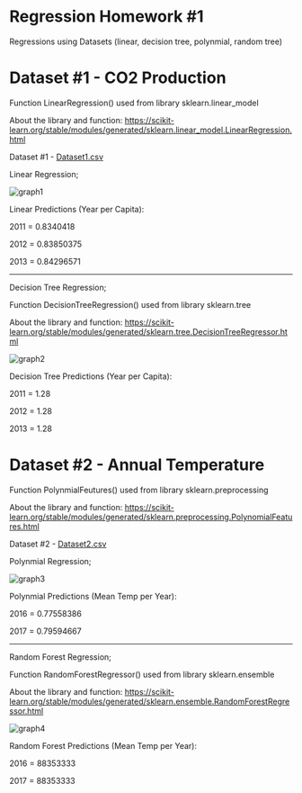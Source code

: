 # Regression Homework #1

Regressions using Datasets (linear, decision tree, polynmial, random tree)


# Dataset #1 - CO2 Production

Function LinearRegression() used from library sklearn.linear_model

About the library and function: https://scikit-learn.org/stable/modules/generated/sklearn.linear_model.LinearRegression.html

Dataset #1 - [Dataset1.csv](https://github.com/ParishayA/Regression-Homework-1/files/7757074/Dataset1.csv)

Linear Regression;

![graph1](https://user-images.githubusercontent.com/95951042/146975216-ab5eca73-6dca-46fb-bd7c-a3ab97832b46.png)

Linear Predictions (Year per Capita):

2011 = 0.8340418

2012 = 0.83850375

2013 = 0.84296571

________________________________________________________________________________________________________________________________________________________________________________

Decision Tree Regression;

Function DecisionTreeRegression() used from library sklearn.tree

About the library and function: https://scikit-learn.org/stable/modules/generated/sklearn.tree.DecisionTreeRegressor.html

![graph2](https://user-images.githubusercontent.com/95951042/146975435-c5099817-0175-40f2-aeea-63bf5b20f402.png)

Decision Tree Predictions (Year per Capita):

2011 = 1.28

2012 = 1.28

2013 = 1.28


# Dataset #2 - Annual Temperature

Function PolynmialFeutures() used from library sklearn.preprocessing

About the library and function: https://scikit-learn.org/stable/modules/generated/sklearn.preprocessing.PolynomialFeatures.html

Dataset #2 - [Dataset2.csv](https://github.com/ParishayA/Regression-Homework-1/files/7757088/Dataset2.csv)

Polynmial Regression;

![graph3](https://user-images.githubusercontent.com/95951042/146975587-7ae66207-383b-439e-9f34-a97a18735262.png)

Polynmial Predictions (Mean Temp per Year):

2016 = 0.77558386

2017 = 0.79594667

_________________________________________________________________________________________________________________________________________________________________________________

Random Forest Regression;

Function RandomForestRegressor() used from library sklearn.ensemble

About the library and function: https://scikit-learn.org/stable/modules/generated/sklearn.ensemble.RandomForestRegressor.html

![graph4](https://user-images.githubusercontent.com/95951042/146975727-49d30d4f-6423-4eac-9a1a-9385a13c2092.png)

Random Forest Predictions (Mean Temp per Year):

2016 = 88353333

2017 = 88353333
